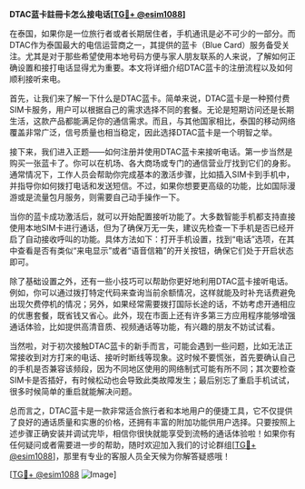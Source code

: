 **DTAC蓝卡註冊卡怎么接电话[[TG💪+ @esim1088](https://t.me/s/esim1088)]**

在泰国，如果你是一位旅行者或者长期居住者，手机通讯是必不可少的一部分。而DTAC作为泰国最大的电信运营商之一，其提供的蓝卡（Blue Card）服务备受关注。尤其是对于那些希望使用本地号码方便与家人朋友联系的人来说，了解如何正确设置和接打电话显得尤为重要。本文将详细介绍DTAC蓝卡的注册流程以及如何顺利接听来电。

首先，让我们来了解一下什么是DTAC蓝卡。简单来说，DTAC蓝卡是一种预付费SIM卡服务，用户可以根据自己的需求选择不同的套餐。无论是短期访问还是长期生活，这款产品都能满足你的通信需求。而且，与其他国家相比，泰国的移动网络覆盖非常广泛，信号质量也相当稳定，因此选择DTAC蓝卡是一个明智之举。

接下来，我们进入正题——如何注册并使用DTAC蓝卡来接听电话。第一步当然是购买一张蓝卡了。你可以在机场、各大商场或专门的通信营业厅找到它们的身影。通常情况下，工作人员会帮助你完成基本的激活步骤，比如插入SIM卡到手机中，并指导你如何拨打电话和发送短信。不过，如果你想要更高级的功能，比如国际漫游或是流量包月服务，则需要自己动手操作一下。

当你的蓝卡成功激活后，就可以开始配置接听功能了。大多数智能手机都支持直接使用本地SIM卡进行通话，但为了确保万无一失，建议先检查一下手机是否已经开启了自动接收呼叫的功能。具体方法如下：打开手机设置，找到“电话”选项，在其中查看是否有类似“来电显示”或者“语音信箱”的开关按钮，确保它们处于开启状态即可。

除了基础设置之外，还有一些小技巧可以帮助你更好地利用DTAC蓝卡接听电话。例如，你可以通过拨打特定代码来查询当前余额情况，这样就能及时补充话费避免出现欠费停机的情况；另外，如果经常需要拨打国际长途的话，不妨考虑开通相应的优惠套餐，既省钱又省心。此外，现在市面上还有许多第三方应用程序能够增强通话体验，比如提供高清音质、视频通话等功能，有兴趣的朋友不妨试试看。

当然啦，对于初次接触DTAC蓝卡的新手而言，可能会遇到一些问题，比如无法正常接收到对方打来的电话、接听时断线等现象。这时候不要慌张，首先要确认自己的手机是否兼容该频段，因为不同地区使用的网络制式可能有所不同；其次要检查SIM卡是否插好，有时候松动也会导致此类故障发生；最后别忘了重启手机试试，很多时候简单的重启就能解决问题。

总而言之，DTAC蓝卡是一款非常适合旅行者和本地用户的便捷工具，它不仅提供了良好的通话质量和实惠的价格，还拥有丰富的附加功能供用户选择。只要按照上述步骤正确安装并调试完毕，相信你很快就能享受到流畅的通话体验啦！如果你有任何疑问或者需要进一步的帮助，随时欢迎加入我们的讨论群组[[TG💪+ @esim1088](https://t.me/s/esim1088)]，那里有专业的客服人员全天候为你解答疑惑哦！

[[TG💪+ @esim1088](https://t.me/s/esim1088) ![Image](https://i.postimg.cc/4NQfJmqS/Snipaste-2025-05-13-00-14-12.png)]